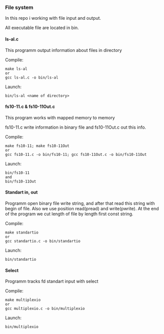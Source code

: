 ### File system

In this repo i working with file input and output.

All executable file are located in bin.

#### ls-al.c

This programm output information about files in directory

Compile: 

    make ls-al
    or
    gcc ls-al.c -o bin/ls-al

Launch: 

    bin/ls-al <name of directory>

#### fs10-11.c & fs10-11Out.c

This program works with mapped memory to memory

fs10-11.c write information in binary file and fs10-11Out.c out this info.

Compile: 

    make fs10-11; make fs10-11Out
    or
    gcc fs10-11.c -o bin/fs10-11; gcc fs10-11Out.c -o bin/fs10-11Out

Launch: 

    bin/fs10-11
    and 
    bin/fs10-11Out


#### Standart in, out

Programm open binary file write string, and after that read this string with begin of file. Also we use position read(pread) and write(pwrite).
At the end of the program we cut length of file by length first const string.

Compile: 

    make standartio
    or
    gcc standartio.c -o bin/standartio

Launch: 

    bin/standartio

#### Select

Programm tracks fd standart input with select

Compile: 

    make multiplexio
    or
	gcc multiplexio.c -o bin/multiplexio

Launch: 

    bin/multiplexio

